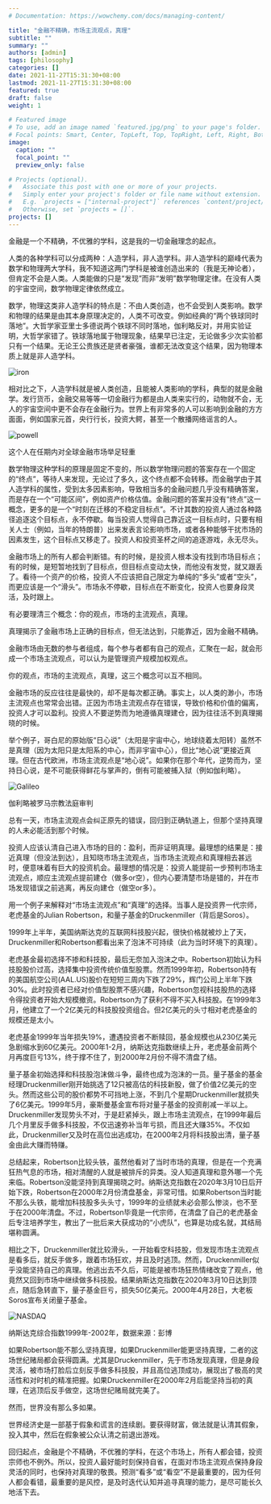 ```yaml
---
# Documentation: https://wowchemy.com/docs/managing-content/

title: "金融不精确，市场主流观点，真理"
subtitle: ""
summary: ""
authors: [admin]
tags: [philosophy]
categories: []
date: 2021-11-27T15:31:30+08:00
lastmod: 2021-11-27T15:31:30+08:00
featured: true
draft: false
weight: 1

# Featured image
# To use, add an image named `featured.jpg/png` to your page's folder.
# Focal points: Smart, Center, TopLeft, Top, TopRight, Left, Right, BottomLeft, Bottom, BottomRight.
image:
  caption: ""
  focal_point: ""
  preview_only: false

# Projects (optional).
#   Associate this post with one or more of your projects.
#   Simply enter your project's folder or file name without extension.
#   E.g. `projects = ["internal-project"]` references `content/project/deep-learning/index.md`.
#   Otherwise, set `projects = []`.
projects: []
---
```


金融是一个不精确，不优雅的学科，这是我的一切金融理念的起点。

<!--more-->

人类的各种学科可以分成两种：人造学科，非人造学科。非人造学科的巅峰代表为数学和物理两大学科，我不知道这两门学科是被谁创造出来的（我是无神论者），但肯定不会是人类。人类能做的只是“发现”而非“发明”数学物理定律。在没有人类的宇宙空间，数学物理定律依然成立。

 数学，物理这类非人造学科的特点是：不由人类创造，也不会受到人类影响。数学和物理的结果是由其本身原理决定的，人类不可改变。例如经典的“两个铁球同时落地”。大哲学家亚里士多德说两个铁球不同时落地，伽利略反对，并用实验证明，大哲学家错了。铁球落地属于物理现象，结果早已注定，无论做多少次实验都只有一个结果。无论王公贵族还是贤者豪强，谁都无法改变这个结果，因为物理本质上就是非人造学科。

![iron](iron.jpg)

相对比之下，人造学科就是被人类创造，且能被人类影响的学科，典型的就是金融学。发行货币，金融交易等等一切金融行为都是由人类来实行的，动物就不会，无人的宇宙空间中更不会存在金融行为。世界上有非常多的人可以影响到金融的方方面面，例如国家元首，央行行长，投资大鳄，甚至一个散播网络谣言的人。

![powell](powell.jpg)

这个人在任期内对全球金融市场举足轻重



数学物理这种学科的原理是固定不变的，所以数学物理问题的答案存在一个固定的“终点”，等待人来发现，无论过了多久，这个终点都不会转移。而金融学由于其人造学科的属性，受到太多因素影响，导致相当多的金融问题几乎没有精确答案，而是存在一个“可能区间”，例如资产价格估值。金融问题的答案并没有“终点”这一概念，更多的是一个“时刻在迁移的不稳定目标点”。不计其数的投资人通过各种路径追逐这个目标点，永不停歇。每当投资人觉得自己靠近这一目标点时，只要有相关人士（例如，当年的特朗普）出来发表言论影响市场，或者各种能够干扰市场的因素发生，这个目标点又移走了。投资人和投资圣杯之间的追逐游戏，永无尽头。

 金融市场上的所有人都会判断错。有的时候，是投资人根本没有找到市场目标点；有的时候，是短暂地找到了目标点，但目标点变动太快，而他没有发觉，就又跟丢了。看待一个资产的价格，投资人不应该把自己限定为单纯的“多头”或者“空头”，而更应该是一个“滑头”。市场永不停歇，目标点在不断变化，投资人也要身段灵活，及时跟上。

 有必要理清三个概念：你的观点，市场的主流观点，真理。

 真理揭示了金融市场上正确的目标点，但无法达到，只能靠近，因为金融不精确。

 金融市场由无数的参与者组成，每个参与者都有自己的观点，汇聚在一起，就会形成一个市场主流观点，可以认为是管理资产规模加权观点。

 你的观点，市场的主流观点，真理，这三个概念可以互不相同。

 金融市场的反应往往是最快的，却不是每次都正确。事实上，以人类的渺小，市场主流观点也常常会出错。正因为市场主流观点存在错误，导致价格和价值的偏离，投资人才可以盈利。投资人不要逆势而为地遵循真理建仓，因为往往活不到真理揭晓的时候。

 举个例子，哥白尼的原始版“日心说”（太阳是宇宙中心，地球绕着太阳转）虽然不是真理（因为太阳只是太阳系的中心，而非宇宙中心），但比“地心说”更接近真理。但在古代欧洲，市场主流观点是“地心说”。如果你在那个年代，逆势而为，坚持日心说，是不可能获得鲜花与掌声的，倒有可能被捕入狱（例如伽利略）。

![Galileo](Galileo.jpg)

伽利略被罗马宗教法庭审判



总有一天，市场主流观点会纠正原先的错误，回归到正确轨道上，但那个坚持真理的人未必能活到那个时候。

 投资人应该认清自己进入市场的目的：盈利，而非证明真理。最理想的结果是：接近真理（但没法到达），且知晓市场主流观点，当市场主流观点和真理相去甚远时，便意味着有巨大的投资机会。最理想的情况是：投资人能提前一步预判市场主流观点，顺应主流观点提前建仓（做多or空），但内心要清楚市场是错的，并在市场发现错误之前逃离，再反向建仓（做空or多）。

 用一个例子来解释对“市场主流观点”和“真理”的选择。当事人是投资界一代宗师，老虎基金的Julian Robertson，和量子基金的Druckenmiller（背后是Soros）。

 1999年上半年，美国纳斯达克的互联网科技股兴起，很快价格就被炒上了天，Druckenmiller和Robertson都看出来了泡沫不可持续（此为当时环境下的真理）。

 老虎基金最初选择不掺和科技股，最后无奈加入泡沫之中。Robertson初始认为科技股股价过高，选择集中投资传统价值型股票。然而1999年初，Robertson持有的美国航空公司(AAL.US)股价在短短三周内下跌了29%，辉门公司上半年下跌30%。此时投资者已经对价值型股票不感兴趣，Robertson忽视科技股热的选择令得投资者开始大规模撤资。Robertson为了获利不得不买入科技股。在1999年3月，他建立了一个2亿美元的科技股投资组合。但2亿美元的头寸相对老虎基金的规模还是太小。

 老虎基金1999年当年损失19%，遭遇投资者不断赎回，基金规模也从230亿美元急剧缩水到60亿美元。2000年1-2月，纳斯达克指数继续上升，老虎基金前两个月再度巨亏13%，终于撑不住了，到2000年2月份不得不清盘了结。

 量子基金初始选择和科技股泡沫做斗争，最终也成为泡沫的一员。量子基金的基金经理Druckenmiller刚开始挑选了12只被高估的科技新股，做了价值2亿美元的空头。然而这些公司的股价都势不可挡地上涨，不到几个星期Druckenmiller就损失了6亿美元。1999年5月，豪斯曼基金宣布将对量子基金的投资削减一半以上。Druckenmiller发现势头不对，于是赶紧掉头，跟上市场主流观点，在1999年最后几个月里反手做多科技股，不仅迅速弥补当年亏损，而且还大赚35%。不仅如此，Druckenmiller又及时在高位出逃成功，在2000年2月将科技股出清，量子基金由此大赚而特赚。

 总结起来，Robertson比较头铁，虽然他看对了当时市场的真理，但是在一个充满狂热气息的市场，相对清醒的人就是被排斥的异类。没人知道真理和意外哪一个先来临。Robertson没能坚持到真理揭晓之时。纳斯达克指数在2020年3月10日后开始下跌，Robertson在2000年2月份清盘基金，非常可惜。如果Robertson当时能不那么头铁，能增加科技股多头头寸，1999年的业绩就未必会那么惨淡，也不至于在2000年清盘。不过，Robertson毕竟是一代宗师，在清盘了自己的老虎基金后专注培养学生，教出了一批后来大获成功的“小虎队”，也算是功成名就，其结局堪称圆满。

 相比之下，Druckenmiller就比较滑头，一开始看空科技股，但发现市场主流观点是看多后，就反手做多，跟着市场狂欢，并且及时逃顶。然而，Druckenmiller似乎没能坚持自己的真理。他逃出去不久后，可能是被市场狂热情绪改变了观点，他竟然又回到市场中继续做多科技股。结果纳斯达克指数在2020年3月10日达到顶点，随后急转直下，量子基金巨亏，损失50亿美元。2000年4月28日，大老板Soros宣布关闭量子基金。

![NASDAQ](NASDAQ.png)

纳斯达克综合指数1999年-2002年，数据来源：彭博



如果Robertson能不那么坚持真理，如果Druckenmiller能更坚持真理，二者的这场世纪赌局都会获得圆满。尤其是Druckenmiller，先于市场发现真理，但是身段灵活，被市场打脸后立刻反手做多科技股，并且高位逃顶成功，展现出了极高的灵活性和对时机的精准把握。如果Druckenmiller在2000年2月后能坚持当初的真理，在逃顶后反手做空，这场世纪赌局就完美了。

 然而，世界没有那么多如果。

 世界经济史是一部基于假象和谎言的连续剧。要获得财富，做法就是认清其假象，投入其中，然后在假象被公众认清之前退出游戏。

 回归起点，金融是个不精确，不优雅的学科，在这个市场上，所有人都会错，投资宗师也不例外。所以，投资人最好能时刻保持自省，在面对市场主流观点保持身段灵活的同时，也保持对真理的敬畏。预测“看多”或“看空”不是最重要的，因为任何人都会看错，最重要的是风控，是及时迭代认知并追寻真理的能力，是尽可能长久地活下去。